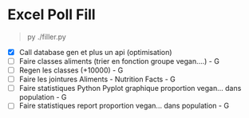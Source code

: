 # Excel Poll Fill

> py ./filler.py

- [x] Call database gen et plus un api (optimisation)
- [ ] Faire classes aliments (trier en fonction groupe vegan....) - G
- [ ] Regen les classes (+10000) - G
- [ ] Faire les jointures Aliments - Nutrition Facts - G
- [ ] Faire statistiques Python Pyplot graphique proportion vegan... dans population - G
- [ ] Faire statistiques report proportion vegan... dans population - G

